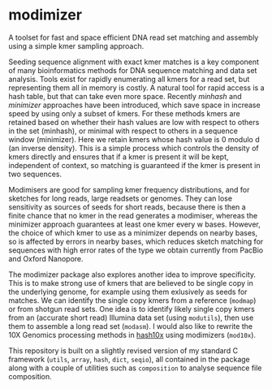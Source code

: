 # modimizer
A toolset for fast and space efficient DNA read set matching and assembly using a simple kmer sampling approach.

Seeding sequence alignment with exact kmer matches is a key component of many bioinformatics methods for DNA sequence matching and data set analysis. Tools exist for rapidly enumerating all kmers for a read set, but representing them all in memory is costly. A natural tool for rapid access is a hash table, but that can take even more space. Recently *minhash* and *minimizer* approaches have been introduced, which save space in increase speed by using only a subset of kmers. For these methods kmers are retained based on whether their hash values are low with respect to others in the set (minhash), or minimal with respect to others in a sequence window (minimizer). Here we retain kmers whose hash value is 0 modulo d (an inverse density).  This is a simple process which controls the density of kmers directly and ensures that if a kmer is present it will be kept, independent of context, so matching is guaranteed if the kmer is present in two sequences.

Modimisers are good for sampling kmer frequency distributions, and for sketches for long reads, large readsets or genomes.  They can lose sensitivity as sources of seeds for short reads, because there is then a finite chance that no kmer in the read generates a modimiser, whereas the minimizer approach guarantees at least one kmer every w bases.  However, the choice of which kmer to use as a minimizer depends on nearby bases, so is affected by errors in nearby bases, which reduces sketch matching for sequences with high error rates of the type we obtain currently from PacBio and Oxford Nanopore.

The modimizer package also explores another idea to improve specificity. This is to make strong use of kmers that are believed to be single copy in the underlying genome, for example using them exlusively as seeds for matches. We can identify the single copy kmers from a reference (`modmap`) or from shotgun read sets. One idea is to identify likely single copy kmers from an (accurate short read) Illumina data set (using `modutils`), then use them to assemble a long read set (`modasm`). I would also like to rewrite the 10X Genomics processing methods in [hash10x](https://github.com/richarddurbin/hash10x) using modimizers (`mod10x`).

This repository is built on a slightly revised version of my standard C framework (`utils`, `array`, `hash`, `dict`, `seqio`), all contained in the package along with a couple of utilities such as `composition` to analyse sequence file composition.
